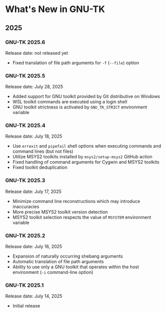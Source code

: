 # What's New in GNU-TK

## 2025

### GNU-TK 2025.6

Release date: not released yet

- Fixed translation of file path arguments for `-f` (`--file`) option

### GNU-TK 2025.5

Release date: July 28, 2025

- Added support for GNU toolkit provided by Git distributive on Windows
- WSL toolkit commands are executed using a login shell
- GNU toolkit strictness is activated by `GNU_TK_STRICT` environment variable

### GNU-TK 2025.4

Release date: July 18, 2025

- Use `errexit` and `pipefail` shell options when executing commands and command lines (but not files)
- Utilize MSYS2 toolkits installed by `msys2/setup-msys2` GitHub action
- Fixed handling of command arguments for Cygwin and MSYS2 toolkits
- Fixed toolkit deduplication

### GNU-TK 2025.3

Release date: July 17, 2025

- Minimize command line reconstructions which may introduce inaccuracies
- More precise MSYS2 toolkit version detection
- MSYS2 toolkit selection respects the value of `MSYSTEM` environment variable

### GNU-TK 2025.2

Release date: July 16, 2025

- Expansion of naturally occurring shebang arguments
- Automatic translation of file path arguments
- Ability to use only a GNU toolkit that operates within the host environment (`-i` command-line option)

### GNU-TK 2025.1

Release date: July 14, 2025

- Initial release
